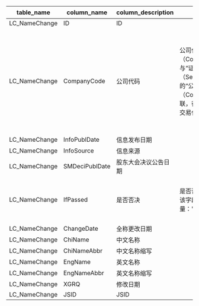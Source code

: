 | table_name| column_name| column_description | 注释 | Annotation |
|---|---|---|---|---|
| LC_NameChange | ID | ID |||
| LC_NameChange | CompanyCode | 公司代码 | 公司代码（CompanyCode）：与“证券主表（SecuMain）”中的“公司代码（CompanyCode）”关联，得到上市公司的交易代码、简称等。 | Company Code (CompanyCode): Associated with the "Company Code (CompanyCode)" in "Securities Main Table (SecuMain)", to obtain the trading code, abbreviation, etc. of the listed company. |
| LC_NameChange | InfoPublDate | 信息发布日期 |||
| LC_NameChange | InfoSource | 信息来源 |||
| LC_NameChange | SMDeciPublDate | 股东大会决议公告日期 |||
| LC_NameChange | IfPassed | 是否否决 | 是否否决(IfPassed)，该字段固定为字符常量："1"-是；"0"-否 | Whether to veto (IfPassed), this field is fixed with the following string constants: "1"-yes; "0"-no. |
| LC_NameChange | ChangeDate | 全称更改日期 |||
| LC_NameChange | ChiName| 中文名称 |||
| LC_NameChange | ChiNameAbbr| 中文名称缩写 |||
| LC_NameChange | EngName| 英文名称 |||
| LC_NameChange | EngNameAbbr| 英文名称缩写 |||
| LC_NameChange | XGRQ | 修改日期 |||
| LC_NameChange | JSID | JSID |||